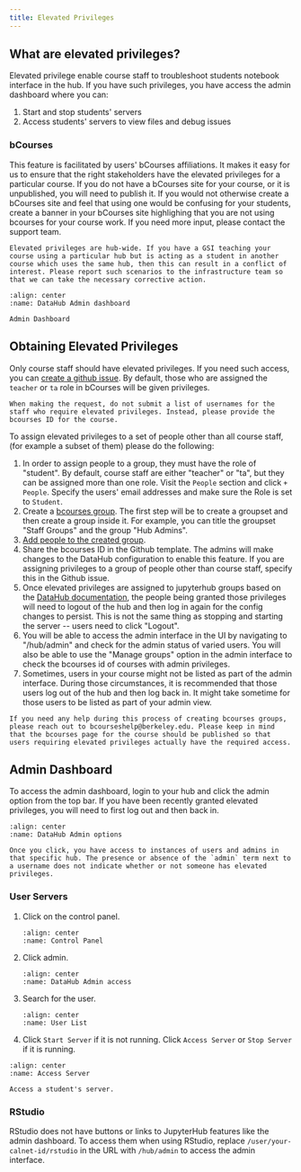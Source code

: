 ```yaml
---
title: Elevated Privileges
---
```


## What are elevated privileges?

Elevated privilege enable course staff to troubleshoot students notebook interface in the hub. If you have such privileges, you have access the admin dashboard where you can:

1. Start and stop students' servers
1. Access students' servers to view files and debug issues

### bCourses

This feature is facilitated by users' bCourses affiliations. It makes it easy
for us to ensure that the right stakeholders have the elevated privileges for a
particular course. If you do not have a bCourses site for your course, or it is
unpublished, you will need to publish it. If you would not otherwise create a
bCourses site and feel that using one would be confusing for your students,
create a banner in your bCourses site highlighing that you are not using
bcourses for your course work. If you need more input, please contact the
support team.

```{warning}
Elevated privileges are hub-wide. If you have a GSI teaching your course using a particular hub but is acting as a student in another course which uses the same hub, then this can result in a conflict of interest. Please report such scenarios to the infrastructure team so that we can take the necessary corrective action.
```

```{figure} ../images/admin.png
:align: center
:name: DataHub Admin dashboard

Admin Dashboard
```

## Obtaining Elevated Privileges

Only course staff should have elevated privileges. If you need such access, you can [create a github issue](https://github.com/berkeley-dsep-infra/datahub/issues/new?assignees=&labels=support&template=admin_request.yml). By default, those who are assigned the `teacher` or `ta` role in bCourses will be given privileges.

```{note}
When making the request, do not submit a list of usernames for the staff who require elevated privileges. Instead, please provide the bcourses ID for the course.
```

To assign elevated privileges to a set of people other than all course staff, (for example a subset of them) please do the following:

1. In order to assign people to a group, they must have the role of "student". By default, course staff are either "teacher" or "ta", but they can be assigned more than one role. Visit the `People` section and click `+ People`. Specify the users' email addresses and make sure the Role is set to `Student`.
1. Create a [bcourses group](https://community.canvaslms.com/t5/Instructor-Guide/How-do-I-manually-create-groups-in-a-group-set/ta-p/700). The first step will be to create a groupset and then create a group inside it. For example, you can title the groupset "Staff Groups" and the group "Hub Admins".
1. [Add people to the created group](https://community.canvaslms.com/t5/Instructor-Guide/How-do-I-manually-assign-students-to-groups/ta-p/663).
1. Share the bcourses ID in the Github template. The admins will make changes to the DataHub configuration to enable this feature. If you are assigning privileges to a group of people other than course staff, specify this in the Github issue.
1. Once elevated privileges are assigned to jupyterhub groups based on the [DataHub documentation](https://docs.datahub.berkeley.edu/en/latest/admins/howto/course-config.html#assigning-scopes-to-roles), the people being granted those privileges will need to logout of the hub and then log in again for the config changes to persist. This is not the same thing as stopping and starting the server -- users need to click "Logout".
1. You will be able to access the admin interface in the UI by navigating to "<Hub URL>/hub/admin" and check for the admin status of varied users. You will also be able to use the "Manage groups" option in the admin interface to check the bcourses id of courses with admin privileges.
1. Sometimes, users in your course might not be listed as part of the admin interface. During those circumstances, it is recommended that those users log out of the hub and then log back in. It might take sometime for those users to be listed as part of your admin view.

```{note}
If you need any help during this process of creating bcourses groups, please reach out to bcourseshelp@berkeley.edu. Please keep in mind that the bcourses page for the course should be published so that users requiring elevated privileges actually have the required access. 
```

## Admin Dashboard

To access the admin dashboard, login to your hub and click the admin option from the top bar. If you have been recently granted elevated privileges, you will need to first log out and then back in.

```{figure} ../images/adminaccess.PNG
:align: center
:name: DataHub Admin options

```

```{note}
Once you click, you have access to instances of users and admins in that specific hub. The presence or absence of the `admin` term next to a username does not indicate whether or not someone has elevated privileges.
```

### User Servers

1. Click on the control panel.

   ```{figure} ../images/controlpanel.PNG
   :align: center
   :name: Control Panel

   ```
1. Click admin.

   ```{figure} ../images/adminaccess.PNG
   :align: center
   :name: DataHub Admin access

   ```
1. Search for the user.

   ```{figure} ../images/user.PNG
   :align: center
   :name: User List

   ```
1. Click `Start Server` if it is not running. Click `Access Server` or `Stop Server` if it is running.

```{figure} ../images/accessserver.PNG
:align: center
:name: Access Server

Access a student's server.
```

### RStudio

RStudio does not have buttons or links to JupyterHub features like the admin dashboard. To access them when using RStudio, replace `/user/your-calnet-id/rstudio` in the URL with `/hub/admin` to access the admin interface.
